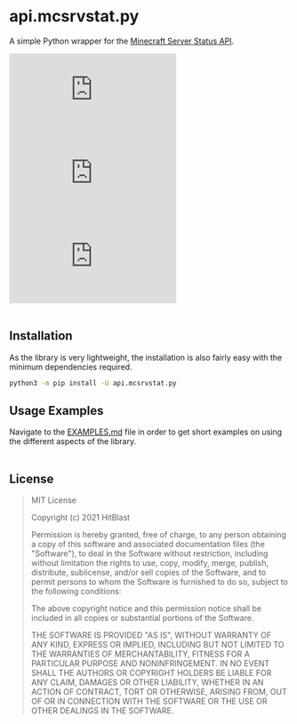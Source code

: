 # api.mcsrvstat.py
A simple Python wrapper for the [Minecraft Server Status API](https://mcsrvstat.us).

![GitHub](https://img.shields.io/github/license/hitblast/api.mcsrvstat.py?color=blue&style=for-the-badge)
![GitHub Repo stars](https://img.shields.io/github/stars/hitblast/api.mcsrvstat.py?color=blue&style=for-the-badge)
![GitHub watchers](https://img.shields.io/github/watchers/hitblast/api.mcsrvstat.py?color=blue&style=for-the-badge)
<br><br>

## Installation
As the library is very lightweight, the installation is also fairly easy with the minimum dependencies required.
```bash
python3 -m pip install -U api.mcsrvstat.py
```

## Usage Examples
Navigate to the [EXAMPLES.md](https://github.com/hitblast/api.mcsrvstat.py/blob/master/EXAMPLES.md) file in order to get short examples on using the different aspects of the library.
<br><br>

## License
<blockquote>
MIT License

Copyright (c) 2021 HitBlast

Permission is hereby granted, free of charge, to any person obtaining a copy
of this software and associated documentation files (the "Software"), to deal
in the Software without restriction, including without limitation the rights
to use, copy, modify, merge, publish, distribute, sublicense, and/or sell
copies of the Software, and to permit persons to whom the Software is
furnished to do so, subject to the following conditions:

The above copyright notice and this permission notice shall be included in all
copies or substantial portions of the Software.

THE SOFTWARE IS PROVIDED "AS IS", WITHOUT WARRANTY OF ANY KIND, EXPRESS OR
IMPLIED, INCLUDING BUT NOT LIMITED TO THE WARRANTIES OF MERCHANTABILITY,
FITNESS FOR A PARTICULAR PURPOSE AND NONINFRINGEMENT. IN NO EVENT SHALL THE
AUTHORS OR COPYRIGHT HOLDERS BE LIABLE FOR ANY CLAIM, DAMAGES OR OTHER
LIABILITY, WHETHER IN AN ACTION OF CONTRACT, TORT OR OTHERWISE, ARISING FROM,
OUT OF OR IN CONNECTION WITH THE SOFTWARE OR THE USE OR OTHER DEALINGS IN THE
SOFTWARE.
</blockquote>
